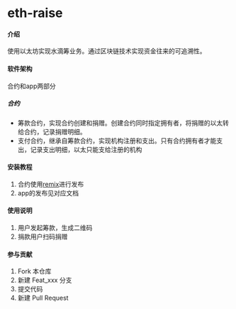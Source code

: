 # eth-raise

#### 介绍
使用以太坊实现水滴筹业务。通过区块链技术实现资金往来的可追溯性。

#### 软件架构
合约和app两部分


##### 合约
- 筹款合约，实现合约创建和捐赠。创建合约同时指定拥有者，将捐赠的以太转给合约，记录捐赠明细。
- 支付合约，继承自筹款合约，实现机构注册和支出。只有合约拥有者才能支出，记录支出明细，以太只能支给注册的机构


#### 安装教程

1.  合约使用[remix](https://remix.ethereum.org)进行发布
2.  app的发布见对应文档

#### 使用说明

1.  用户发起筹款，生成二维码
2.  捐款用户扫码捐赠

#### 参与贡献

1.  Fork 本仓库
2.  新建 Feat_xxx 分支
3.  提交代码
4.  新建 Pull Request
